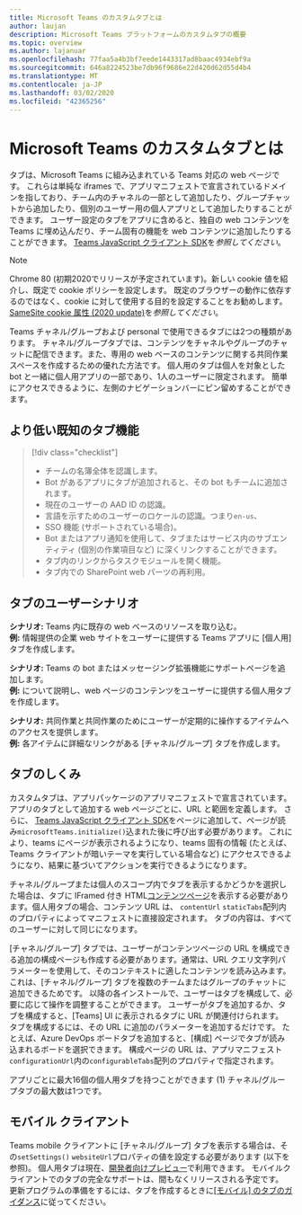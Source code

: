 ```yaml
---
title: Microsoft Teams のカスタムタブとは
author: laujan
description: Microsoft Teams プラットフォームのカスタムタブの概要
ms.topic: overview
ms.author: lajanuar
ms.openlocfilehash: 77faa5a4b3bf7eede1443317ad8baac4934ebf9a
ms.sourcegitcommit: 646a8224523be7db96f9686e22d420d62d55d4b4
ms.translationtype: MT
ms.contentlocale: ja-JP
ms.lasthandoff: 03/02/2020
ms.locfileid: "42365256"
---
```

# <a name="what-are-microsoft-teams-custom-tabs"></a>Microsoft Teams のカスタムタブとは

タブは、Microsoft Teams に組み込まれている Teams 対応の web ページです。 これらは単純な iframes で、アプリマニフェストで宣言されているドメインを指しており、チーム内のチャネルの一部として追加したり、グループチャットから追加したり、個別のユーザー用の個人アプリとして追加したりすることができます。 ユーザー設定のタブをアプリに含めると、独自の web コンテンツを Teams に埋め込んだり、チーム固有の機能を web コンテンツに追加したりすることができます。 [Teams JavaScript クライアント SDK](/javascript/api/overview/msteams-client)を*参照してください*。

> [!NOTE]
> Chrome 80 (初期2020でリリースが予定されています)。新しい cookie 値を紹介し、既定で cookie ポリシーを設定します。 既定のブラウザーの動作に依存するのではなく、cookie に対して使用する目的を設定することをお勧めします。 [SameSite cookie 属性 (2020 update)](../resources/samesite-cookie-update.md)を*参照してください*。

Teams チャネル/グループおよび personal で使用できるタブには2つの種類があります。 チャネル/グループタブでは、コンテンツをチャネルやグループのチャットに配信できます。また、専用の web ベースのコンテンツに関する共同作業スペースを作成するための優れた方法です。 個人用のタブは個人を対象とした bot と一緒に個人用アプリの一部であり、1人のユーザーに限定されます。 簡単にアクセスできるように、左側のナビゲーションバーにピン留めすることができます。

## <a name="lesser-known-tab-features"></a>より低い既知のタブ機能

> [!div class="checklist"]
>
> * チームの名簿全体を認識します。
> * Bot があるアプリにタブが追加されると、その bot もチームに追加されます。
> * 現在のユーザーの AAD ID の認識。
> * 言語を示すためのユーザーのロケールの認識。つまり`en-us`、 
> * SSO 機能 (サポートされている場合)。
> * Bot またはアプリ通知を使用して、タブまたはサービス内のサブエンティティ (個別の作業項目など) に深くリンクすることができます。
> * タブ内のリンクからタスクモジュールを開く機能。
> * タブ内での SharePoint web パーツの再利用。

## <a name="tabs-user-scenarios"></a>タブのユーザーシナリオ

**シナリオ:** Teams 内に既存の web ベースのリソースを取り込む。 \
**例:** 情報提供の企業 web サイトをユーザーに提供する Teams アプリに [個人用] タブを作成します。

**シナリオ:** Teams の bot またはメッセージング拡張機能にサポートページを追加します。 \
**例:** について説明し、web ページのコンテンツをユーザーに提供する個人用タブを作成します。

**シナリオ:** 共同作業と共同作業のためにユーザーが定期的に操作するアイテムへのアクセスを提供します。 \
**例:** 各アイテムに詳細なリンクがある [チャネル/グループ] タブを作成します。

## <a name="how-do-tabs-work"></a>タブのしくみ

カスタムタブは、アプリパッケージのアプリマニフェストで宣言されています。 アプリのタブとして追加する web ページごとに、URL と範囲を定義します。 さらに、 [Teams JavaScript クライアント SDK](/javascript/api/overview/msteams-client)をページに追加して、ページが読み`microsoftTeams.initialize()`込まれた後に呼び出す必要があります。 これにより、teams にページが表示されるようになり、teams 固有の情報 (たとえば、Teams クライアントが暗いテーマを実行している場合など) にアクセスできるようになり、結果に基づいてアクションを実行できるようになります。

チャネル/グループまたは個人のスコープ内でタブを表示するかどうかを選択した場合は、タブに IFramed 付き HTML[コンテンツページ](~/tabs/how-to/create-tab-pages/content-page.md)を表示する必要があります。個人用タブの場合、コンテンツ URL は、 `contentUrl` `staticTabs`配列内のプロパティによってマニフェストに直接設定されます。 タブの内容は、すべてのユーザーに対して同じになります。

[チャネル/グループ] タブでは、ユーザーがコンテンツページの URL を構成できる追加の構成ページも作成する必要があります。通常は、URL クエリ文字列パラメーターを使用して、そのコンテキストに適したコンテンツを読み込みます。 これは、[チャネル/グループ] タブを複数のチームまたはグループのチャットに追加できるためです。 以降の各インストールで、ユーザーはタブを構成して、必要に応じて操作を調整することができます。 ユーザーがタブを追加するか、タブを構成すると、[Teams] UI に表示されるタブに URL が関連付けられます。 タブを構成するには、その URL に追加のパラメーターを追加するだけです。 たとえば、Azure DevOps ボードタブを追加すると、[構成] ページでタブが読み込まれるボードを選択できます。 構成ページの URL は、アプリマニフェスト`configurationUrl`内の`configurableTabs`配列のプロパティで指定されます。

アプリごとに最大16個の個人用タブを持つことができます (1) チャネル/グループタブの最大数は1つです。

## <a name="mobile-clients"></a>モバイル クライアント

Teams mobile クライアントに [チャネル/グループ] タブを表示する場合は、その`setSettings()` `websiteUrl`プロパティの値を設定する必要があります (以下を参照)。 個人用タブは現在、[開発者向けプレビュー](~/resources/dev-preview/developer-preview-intro.md)で利用できます。 モバイルクライアントでのタブの完全なサポートは、間もなくリリースされる予定です。 更新プログラムの準備をするには、タブを作成するときに[[モバイル] のタブのガイダンス](~/tabs/design/tabs-mobile.md)に従ってください。
